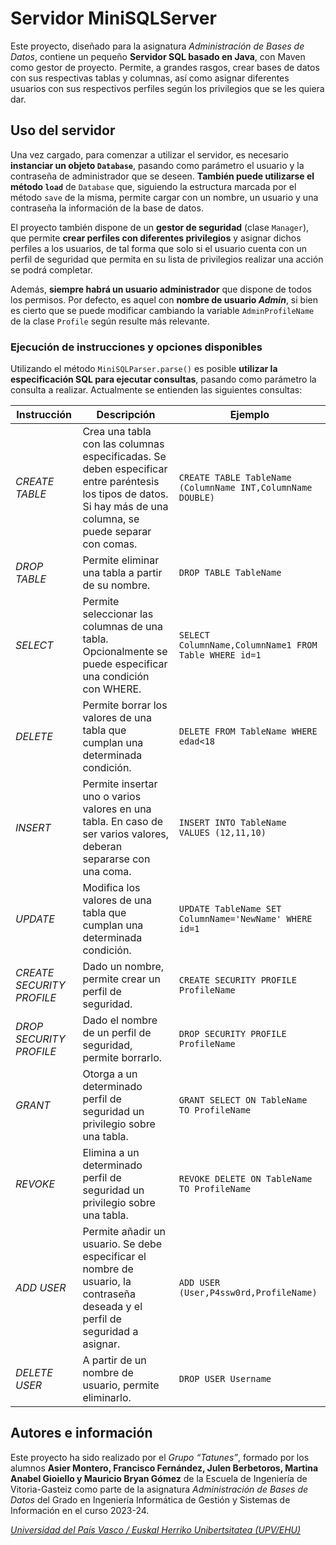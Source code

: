 
# Servidor MiniSQLServer

Este proyecto, diseñado para la asignatura _Administración de Bases de Datos_, contiene un pequeño **Servidor SQL basado en Java**, con Maven como gestor de proyecto. Permite, a grandes rasgos, crear bases de datos con sus respectivas tablas y columnas, así como asignar diferentes usuarios con sus respectivos perfiles según los privilegios que se les quiera dar.

## Uso del servidor
Una vez cargado, para comenzar a utilizar el servidor, es necesario **instanciar un objeto `Database`**, pasando como parámetro el usuario y la contraseña de administrador que se deseen. **También puede utilizarse el método `load`** de `Database` que, siguiendo la estructura marcada por el método `save` de la misma, permite cargar con un nombre, un usuario y una contraseña la información de la base de datos.

El proyecto también dispone de un **gestor de seguridad** (clase `Manager`), que permite **crear perfiles con diferentes privilegios** y asignar dichos perfiles a los usuarios, de tal forma que solo si el usuario cuenta con un perfil de seguridad que permita en su lista de privilegios realizar una acción se podrá completar.

Además, **siempre habrá un usuario administrador** que dispone de todos los permisos. Por defecto, es aquel con **nombre de usuario _Admin_**, si bien es cierto que se puede modificar cambiando la variable `AdminProfileName` de la clase `Profile` según resulte más relevante.

### Ejecución de instrucciones y opciones disponibles
Utilizando el método `MiniSQLParser.parse()` es posible **utilizar la especificación SQL para ejecutar consultas**, pasando como parámetro la consulta a realizar. Actualmente se entienden las siguientes consultas:

| Instrucción             | Descripción                                                                                                                                                     | Ejemplo                                                     |
|-------------------------|-----------------------------------------------------------------------------------------------------------------------------------------------------------------|-------------------------------------------------------------|
| _CREATE TABLE_            | Crea una tabla con las columnas especificadas. Se deben especificar entre paréntesis los tipos de datos. Si hay más de una columna, se puede separar con comas. | `CREATE TABLE TableName (ColumnName INT,ColumnName DOUBLE)` |
| _DROP TABLE_              | Permite eliminar una tabla a partir de su nombre.                                                                                                               | `DROP TABLE TableName`                                      |
| _SELECT_                  | Permite seleccionar las columnas de una tabla. Opcionalmente se puede especificar una condición con WHERE.                                                      | `SELECT ColumnName,ColumnName1 FROM Table WHERE id=1`       |
| _DELETE_                  | Permite borrar los valores de una tabla que cumplan una determinada condición.                                                                                  | `DELETE FROM TableName WHERE edad<18`                       |
| _INSERT_                  | Permite insertar uno o varios valores en una tabla. En caso de ser varios valores, deberan separarse con una coma.                                              |  `INSERT INTO TableName VALUES (12,11,10)`                  |
| _UPDATE_                  | Modifica los valores de una tabla que cumplan una determinada condición.                                                                                        |  `UPDATE TableName SET ColumnName='NewName' WHERE id=1`     |
| _CREATE SECURITY PROFILE_ | Dado un nombre, permite crear un perfil de seguridad.                                                                                                           | `CREATE SECURITY PROFILE ProfileName`                         |
| _DROP SECURITY PROFILE_   | Dado el nombre de un perfil de seguridad, permite borrarlo.                                                                                                     | `DROP SECURITY PROFILE ProfileName`                           |
| _GRANT_                   | Otorga a un determinado perfil de seguridad un privilegio sobre una tabla.                                                                                      | `GRANT SELECT ON TableName TO ProfileName`                    |
| _REVOKE_                  | Elimina a un determinado perfil de seguridad un privilegio sobre una tabla.                                                                                     | `REVOKE DELETE ON TableName TO ProfileName`                   |
| _ADD USER_                | Permite añadir un usuario. Se debe especificar el nombre de usuario, la contraseña deseada y el perfil de seguridad a asignar.                                  | `ADD USER (User,P4ssw0rd,ProfileName)`                        |
| _DELETE USER_             | A partir de un nombre de usuario, permite eliminarlo.                                                                                                           | `DROP USER Username`                                          |

## Autores e información
Este proyecto ha sido realizado por el _Grupo “Tatunes”_, formado por los alumnos **Asier Montero, Francisco Fernández, Julen Berbetoros, Martina Anabel Gioiello y Mauricio Bryan Gómez** de la Escuela de Ingeniería de Vitoria-Gasteiz como parte de la asignatura _Administración de Bases de Datos_ del Grado en Ingeniería Informática de Gestión y Sistemas de Información en el curso 2023-24.

_[Universidad del País Vasco / Euskal Herriko Unibertsitatea (UPV/EHU)](https://www.ehu.eus/es/)_

